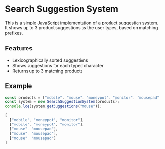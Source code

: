 # Search Suggestion System

This is a simple JavaScript implementation of a product suggestion system.  
It shows up to 3 product suggestions as the user types, based on matching prefixes.

## Features

- Lexicographically sorted suggestions
- Shows suggestions for each typed character
- Returns up to 3 matching products

## Example

```javascript
const products = ["mobile", "mouse", "moneypot", "monitor", "mousepad"];
const system = new SearchSuggestionSystem(products);
console.log(system.getSuggestions("mouse"));

[
  ["mobile", "moneypot", "monitor"],
  ["mobile", "moneypot", "monitor"],
  ["mouse", "mousepad"],
  ["mouse", "mousepad"],
  ["mouse", "mousepad"]
]
